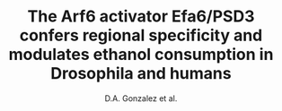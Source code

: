 ---
author: D.A. Gonzalez et al.
title: The Arf6 activator Efa6/PSD3 confers regional specificity and modulates ethanol consumption in Drosophila and humans
journal: Molecular Psychiatry
year: 2018
type: article
doi: 10.1038/mp.2017.112
---